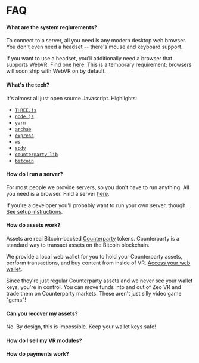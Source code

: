 # FAQ

#### What are the system reqiurements?

To connect to a server, all you need is any modern desktop web browser. You don't even need a headset -- there's mouse and keyboard support.

If you want to use a headset, you'll additionally need a browser that supports WebVR. Find one [here](https://webvr.info/). This is a temporary requirement; browsers will soon ship with WebVR on by default.

#### What's the tech?

It's almost all just open source Javascript. Highlights:

- [`THREE.js`](https://threejs.org/)
- [`node.js`](https://nodejs.org/)
- [`yarn`](https://github.com/yarnpkg/yarn)
- [`archae`](https://github.com/modulesio/archae)
- [`express`](https://github.com/expressjs/express)
- [`ws`](https://github.com/websockets/ws)
- [`spdy`](https://github.com/spdy-http2/node-spdy)
- [`counterparty-lib`](https://github.com/CounterpartyXCP/counterparty-lib)
- [`bitcoin`](https://github.com/btcdrak/bitcoin)

#### How do I run a server?

For most people we provide servers, so you don't have to run anything. All you need is a browser. Find a server [here](/servers).

If you're a developer you'll probably want to run your own server, though. [See setup instructions](/docs/install).

#### How do assets work?

Assets are real Bitcoin-backed [Counterparty](https://counterparty.io/) tokens. Counterparty is a standard way to transact assets on the Bitcoin blockchain.

We provide a local web wallet for you to hold your Counterparty assets, perform transactions, and buy content from inside of VR. [Access your web wallet](/wallet).

Since they're just regular Counterparty assets and we never see your wallet keys, you're in control. You can move funds into and out of Zeo VR and trade them on Counterparty markets. These aren't just silly video game "gems"!

#### Can you recover my assets?

No. By design, this is impossible. Keep your wallet keys safe!

#### How do I sell my VR modules?



#### How do payments work?
